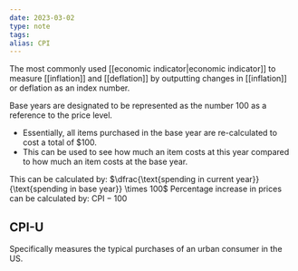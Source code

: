 ```yaml
---
date: 2023-03-02
type: note
tags: 
alias: CPI
---
```


The most commonly used [[economic indicator|economic indicator]] to measure [[inflation]] and [[deflation]] by outputting changes in [[inflation]] or deflation as an index number.

Base years are designated to be represented as the number 100 as a reference to the price level.
- Essentially, all items purchased in the base year are re-calculated to cost a total of $100.
- This can be used to see how much an item costs at this year compared to how much an item costs at the base year.

This can be calculated by: $\dfrac{\text{spending in current year}}{\text{spending in base year}} \times 100$
Percentage increase in prices can be calculated by: $\text{CPI} - 100$

## CPI-U
Specifically measures the typical purchases of an urban consumer in the US.
